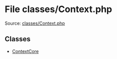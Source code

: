 File classes/Context.php
=========

Source: [classes/Context.php](https://github.com/PrestaShop/PrestaShop/blob/1.6.0.12/classes/Context.php)


Classes
-------

* [ContextCore](class.ContextCore.md)


